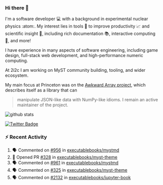 ### Hi there 👋 

I'm a software developer 💻 with a background in experimental nuclear physics :atom:. My interest lies in tools :wrench: to improve productivity :chart_with_upwards_trend: and scientific insight :telescope:, including rich documentation 📚, interactive computing 🧮, and more! 

I have experience in many aspects of software engineering, including game design, full-stack web development, and high-performance numeric computing. 

At 2i2c I am working on MyST community building, tooling, and wider ecosystem. 

My main focus at Princeton was on the [Awkward Array project](awkward-array.org/), which describes itself as a library that can 
> manipulate JSON-like data with NumPy-like idioms. I remain an active maintainer of the project. 

![github stats](https://github-readme-stats.vercel.app/api?username=agoose77&show_icons=true&hide_rank=true&hide_title=true&bg_color=30,e76445,904e95&text_color=efe3ec&icon_color=efe3ec)
<!--
**agoose77/agoose77** is a ✨ _special_ ✨ repository because its `README.md` (this file) appears on your GitHub profile.

Here are some ideas to get you started:

- 🔭 I’m currently working on ...
- 🌱 I’m currently learning ...
- 👯 I’m looking to collaborate on ...
- 🤔 I’m looking for help with ...
- 💬 Ask me about ...
- 📫 How to reach me: ...
- 😄 Pronouns: ...
- ⚡ Fun fact: ...
-->

[![Twitter Badge](https://img.shields.io/twitter/follow/agoose77?style=flat-square&logo=Twitter&logoColor=white&color=cornflowerblue)](https://twitter.com/agoose77)

### :zap: Recent Activity

<!--START_SECTION:activity-->
1. 🗣 Commented on [#956](https://github.com/executablebooks/mystmd/pull/956#issuecomment-1988856061) in [executablebooks/mystmd](https://github.com/executablebooks/mystmd)
2. 💪 Opened PR [#328](https://github.com/executablebooks/myst-theme/pull/328) in [executablebooks/myst-theme](https://github.com/executablebooks/myst-theme)
3. 🗣 Commented on [#961](https://github.com/executablebooks/mystmd/pull/961#issuecomment-1988726328) in [executablebooks/mystmd](https://github.com/executablebooks/mystmd)
4. 🗣 Commented on [#325](https://github.com/executablebooks/myst-theme/pull/325#issuecomment-1988019049) in [executablebooks/myst-theme](https://github.com/executablebooks/myst-theme)
5. 🗣 Commented on [#2132](https://github.com/executablebooks/jupyter-book/issues/2132#issuecomment-1987999297) in [executablebooks/jupyter-book](https://github.com/executablebooks/jupyter-book)
<!--END_SECTION:activity-->
